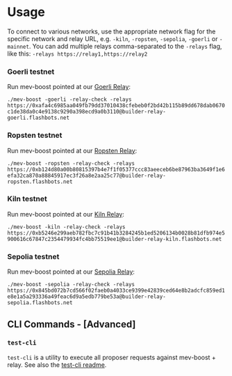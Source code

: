 # Usage

To connect to various networks, use the appropriate network flag for the specific network and relay URL, e.g. `-kiln`, `-ropsten`, `-sepolia`,  `-goerli` or `-mainnet`. You can add multiple relays comma-separated to the `-relays` flag, like this: `-relays https://relay1,https://relay2`

### **Goerli testnet**

Run mev-boost pointed at our [Goerli Relay](https://builder-relay-goerli.flashbots.net/):

 `./mev-boost -goerli -relay-check -relays https://0xafa4c6985aa049fb79dd37010438cfebeb0f2bd42b115b89dd678dab0670c1de38da0c4e9138c9290a398ecd9a0b3110@builder-relay-goerli.flashbots.net`

### **Ropsten testnet**

Run mev-boost pointed at our [Ropsten Relay](https://builder-relay-ropsten.flashbots.net/):

 `./mev-boost -ropsten -relay-check -relays https://0xb124d80a00b80815397b4e7f1f05377ccc83aeeceb6be87963ba3649f1e6efa32ca870a88845917ec3f26a8e2aa25c77@builder-relay-ropsten.flashbots.net`

### **Kiln testnet**

Run mev-boost pointed at our [Kiln Relay](https://builder-relay-kiln.flashbots.net/):

`./mev-boost -kiln -relay-check -relays https://0xb5246e299aeb782fbc7c91b41b3284245b1ed5206134b0028b81dfb974e5900616c67847c2354479934fc4bb75519ee1@builder-relay-kiln.flashbots.net`

### **Sepolia testnet**

Run mev-boost pointed at our [Sepolia Relay](https://builder-relay-sepolia.flashbots.net/):

 `./mev-boost -sepolia -relay-check -relays https://0x845bd072b7cd566f02faeb0a4033ce9399e42839ced64e8b2adcfc859ed1e8e1a5a293336a49feac6d9a5edb779be53a@builder-relay-sepolia.flashbots.net`

## CLI Commands - [Advanced]

### **`test-cli`**

`test-cli` is a utility to execute all proposer requests against mev-boost + relay. See also the [test-cli readme](https://github.com/flashbots/mev-boost/blob/main/cmd/test-cli/README.md).